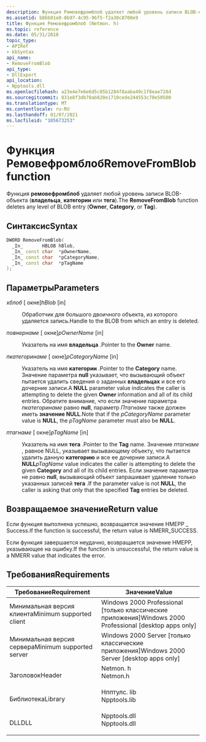 ```yaml
---
description: Функция Ремовефромблоб удаляет любой уровень записи BLOB-объекта (владельца, категории или тега).
ms.assetid: b8bb01e0-8b97-4c95-96f5-f2a30c8700e9
title: Функция Ремовефромблоб (Netmon. h)
ms.topic: reference
ms.date: 05/31/2018
topic_type:
- APIRef
- kbSyntax
api_name:
- RemoveFromBlob
api_type:
- DllExport
api_location:
- Npptools.dll
ms.openlocfilehash: a23e4e7e6e6d5c85b1284f8aaba49c1f8eae728d
ms.sourcegitcommit: 831e8f3db78ab820e1710cede244553c70e50500
ms.translationtype: MT
ms.contentlocale: ru-RU
ms.lasthandoff: 01/07/2021
ms.locfileid: "105673253"
---
```

# <a name="removefromblob-function"></a><span data-ttu-id="25ccc-103">Функция Ремовефромблоб</span><span class="sxs-lookup"><span data-stu-id="25ccc-103">RemoveFromBlob function</span></span>

<span data-ttu-id="25ccc-104">Функция **ремовефромблоб** удаляет любой уровень записи BLOB-объекта (**владельца**, **категории** или **тега**).</span><span class="sxs-lookup"><span data-stu-id="25ccc-104">The **RemoveFromBlob** function deletes any level of BLOB entry (**Owner**, **Category**, or **Tag**).</span></span>

## <a name="syntax"></a><span data-ttu-id="25ccc-105">Синтаксис</span><span class="sxs-lookup"><span data-stu-id="25ccc-105">Syntax</span></span>


```C++
DWORD RemoveFromBlob(
  _In_       HBLOB hBlob,
  _In_ const char  *pOwnerName,
  _In_ const char  *pCategoryName,
  _In_ const char  *pTagName
);
```



## <a name="parameters"></a><span data-ttu-id="25ccc-106">Параметры</span><span class="sxs-lookup"><span data-stu-id="25ccc-106">Parameters</span></span>

<dl> <dt>

<span data-ttu-id="25ccc-107">*хблоб* \[ окне\]</span><span class="sxs-lookup"><span data-stu-id="25ccc-107">*hBlob* \[in\]</span></span>
</dt> <dd>

<span data-ttu-id="25ccc-108">Обработчик для большого двоичного объекта, из которого удаляется запись.</span><span class="sxs-lookup"><span data-stu-id="25ccc-108">Handle to the BLOB from which an entry is deleted.</span></span>

</dd> <dt>

<span data-ttu-id="25ccc-109">*повнернаме* \[ окне\]</span><span class="sxs-lookup"><span data-stu-id="25ccc-109">*pOwnerName* \[in\]</span></span>
</dt> <dd>

<span data-ttu-id="25ccc-110">Указатель на имя **владельца** .</span><span class="sxs-lookup"><span data-stu-id="25ccc-110">Pointer to the **Owner** name.</span></span>

</dd> <dt>

<span data-ttu-id="25ccc-111">*пкатегоринаме* \[ окне\]</span><span class="sxs-lookup"><span data-stu-id="25ccc-111">*pCategoryName* \[in\]</span></span>
</dt> <dd>

<span data-ttu-id="25ccc-112">Указатель на имя **категории** .</span><span class="sxs-lookup"><span data-stu-id="25ccc-112">Pointer to the **Category** name.</span></span> <span data-ttu-id="25ccc-113">Значение параметра **null** указывает, что вызывающий объект пытается удалить сведения о заданных **владельцах** и все его дочерние записи.</span><span class="sxs-lookup"><span data-stu-id="25ccc-113">A **NULL** parameter value indicates the caller is attempting to delete the given **Owner** information and all of its child entries.</span></span> <span data-ttu-id="25ccc-114">Обратите внимание, что если значение параметра *пкатегоринаме* равно **null**, параметр *Птагнаме* также должен иметь **значение NULL**.</span><span class="sxs-lookup"><span data-stu-id="25ccc-114">Note that if the *pCategoryName* parameter value is **NULL**, the *pTagName* parameter must also be **NULL**.</span></span>

</dd> <dt>

<span data-ttu-id="25ccc-115">*птагнаме* \[ окне\]</span><span class="sxs-lookup"><span data-stu-id="25ccc-115">*pTagName* \[in\]</span></span>
</dt> <dd>

<span data-ttu-id="25ccc-116">Указатель на имя **тега** .</span><span class="sxs-lookup"><span data-stu-id="25ccc-116">Pointer to the **Tag** name.</span></span> <span data-ttu-id="25ccc-117">Значение _птагнаме_ , равное NULL, указывает вызывающему объекту, что пытается удалить данную **категорию** и все ее дочерние записи.</span><span class="sxs-lookup"><span data-stu-id="25ccc-117">A **NULL**_pTagName_ value indicates the caller is attempting to delete the given **Category** and all of its child entries.</span></span> <span data-ttu-id="25ccc-118">Если значение параметра не равно **null**, вызывающий объект запрашивает удаление только указанных записей **тега** .</span><span class="sxs-lookup"><span data-stu-id="25ccc-118">If the parameter value is not **NULL**, the caller is asking that only that the specified **Tag** entries be deleted.</span></span>

</dd> </dl>

## <a name="return-value"></a><span data-ttu-id="25ccc-119">Возвращаемое значение</span><span class="sxs-lookup"><span data-stu-id="25ccc-119">Return value</span></span>

<span data-ttu-id="25ccc-120">Если функция выполнена успешно, возвращается значение НМЕРР \_ Success.</span><span class="sxs-lookup"><span data-stu-id="25ccc-120">If the function is successful, the return value is NMERR\_SUCCESS.</span></span>

<span data-ttu-id="25ccc-121">Если функция завершается неудачно, возвращается значение НМЕРР, указывающее на ошибку.</span><span class="sxs-lookup"><span data-stu-id="25ccc-121">If the function is unsuccessful, the return value is a NMERR value that indicates the error.</span></span>

## <a name="requirements"></a><span data-ttu-id="25ccc-122">Требования</span><span class="sxs-lookup"><span data-stu-id="25ccc-122">Requirements</span></span>



| <span data-ttu-id="25ccc-123">Требование</span><span class="sxs-lookup"><span data-stu-id="25ccc-123">Requirement</span></span> | <span data-ttu-id="25ccc-124">Значение</span><span class="sxs-lookup"><span data-stu-id="25ccc-124">Value</span></span> |
|-------------------------------------|-----------------------------------------------------------------------------------------|
| <span data-ttu-id="25ccc-125">Минимальная версия клиента</span><span class="sxs-lookup"><span data-stu-id="25ccc-125">Minimum supported client</span></span><br/> | <span data-ttu-id="25ccc-126">Windows 2000 Professional \[только классические приложения\]</span><span class="sxs-lookup"><span data-stu-id="25ccc-126">Windows 2000 Professional \[desktop apps only\]</span></span><br/>                              |
| <span data-ttu-id="25ccc-127">Минимальная версия сервера</span><span class="sxs-lookup"><span data-stu-id="25ccc-127">Minimum supported server</span></span><br/> | <span data-ttu-id="25ccc-128">Windows 2000 Server \[только классические приложения\]</span><span class="sxs-lookup"><span data-stu-id="25ccc-128">Windows 2000 Server \[desktop apps only\]</span></span><br/>                                    |
| <span data-ttu-id="25ccc-129">Заголовок</span><span class="sxs-lookup"><span data-stu-id="25ccc-129">Header</span></span><br/>                   | <dl> <span data-ttu-id="25ccc-130"><dt>Netmon. h</dt></span><span class="sxs-lookup"><span data-stu-id="25ccc-130"><dt>Netmon.h</dt></span></span> </dl>     |
| <span data-ttu-id="25ccc-131">Библиотека</span><span class="sxs-lookup"><span data-stu-id="25ccc-131">Library</span></span><br/>                  | <dl> <span data-ttu-id="25ccc-132"><dt>Нпптулс. lib</dt></span><span class="sxs-lookup"><span data-stu-id="25ccc-132"><dt>Npptools.lib</dt></span></span> </dl> |
| <span data-ttu-id="25ccc-133">DLL</span><span class="sxs-lookup"><span data-stu-id="25ccc-133">DLL</span></span><br/>                      | <dl> <span data-ttu-id="25ccc-134"><dt>Npptools.dll</dt></span><span class="sxs-lookup"><span data-stu-id="25ccc-134"><dt>Npptools.dll</dt></span></span> </dl> |



 

 




